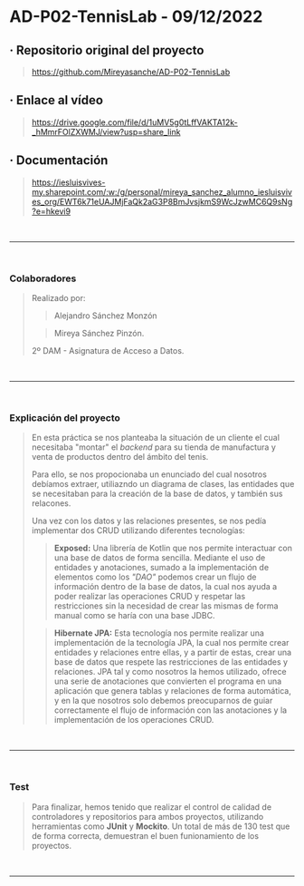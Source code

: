 # AD-P02-TennisLab - 09/12/2022

## · Repositorio original del proyecto
> https://github.com/Mireyasanche/AD-P02-TennisLab

## · Enlace al vídeo
> https://drive.google.com/file/d/1uMV5g0tLffVAKTA12k-_hMmrFOlZXWMJ/view?usp=share_link

## · Documentación
> https://iesluisvives-my.sharepoint.com/:w:/g/personal/mireya_sanchez_alumno_iesluisvives_org/EWT6k71eUAJMjFaQk2aG3P8BmJvsjkmS9WcJzwMC6Q9sNg?e=hkevi9

<br>
<hr>
<br>

### Colaboradores
> Realizado por: 
>> Alejandro Sánchez Monzón
>
>> Mireya Sánchez Pinzón.
>
> 2º DAM - Asignatura de Acceso a Datos.

<br>
<hr>
<br>

### Explicación del proyecto
> En esta práctica se nos planteaba la situación de un cliente el cual necesitaba "montar" el *backend* para su tienda de manufactura y venta de productos dentro del ámbito del tenis.
> 
> Para ello, se nos propocionaba un enunciado del cual nosotros debíamos extraer, utiliazndo un diagrama de clases, las entidades que se necesitaban para la creación de la base de datos, y también sus relacones.
>
> Una vez con los datos y las relaciones presentes, se nos pedía implementar dos CRUD utilizando diferentes tecnologías:
>
>> **Exposed:** Una librería de Kotlin que nos permite interactuar con una base de datos de forma sencilla. Mediante el uso de entidades y anotaciones, sumado a la implementación de elementos como los *"DAO"* podemos crear un flujo de información dentro de la base de datos, la cual nos ayuda a poder realizar las operaciones CRUD y respetar las restricciones sin la necesidad de crear las mismas de forma manual como se haría con una base JDBC.
>
>> **Hibernate JPA:** Esta tecnología nos permite realizar una implementación de la tecnología JPA, la cual nos permite crear entidades y relaciones entre ellas, y a partir de estas, crear una base de datos que respete las restricciones de las entidades y relaciones. JPA tal y como nosotros la hemos utilizado, ofrece una serie de anotaciones que convierten el programa en una aplicación que genera tablas  y relaciones de forma automática, y en la que nosotros solo debemos preocuparnos de guiar correctamente el flujo de información con las anotaciones y la implementación de los operaciones CRUD.

<br>
<hr>
<br>

### Test
> Para finalizar, hemos tenido que realizar el control de calidad de controladores y repositorios para ambos proyectos, utilizando herramientas como **JUnit** y **Mockito**. Un total de más de 130 test que de forma correcta, demuestran el buen funionamiento de los proyectos.

<br>
<hr>
<br>